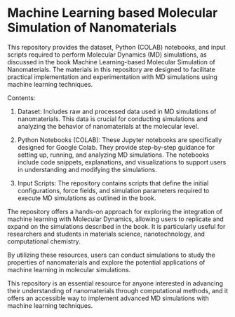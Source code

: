 # Machine Learning based Molecular Simulation of Nanomaterials

This repository provides the dataset, Python (COLAB) notebooks, and input scripts required to perform Molecular Dynamics (MD) simulations, as discussed in the book Machine Learning-based Molecular Simulation of Nanomaterials. The materials in this repository are designed to facilitate practical implementation and experimentation with MD simulations using machine learning techniques.

Contents:

1. Dataset: Includes raw and processed data used in MD simulations of nanomaterials. This data is crucial for conducting simulations and analyzing the behavior of nanomaterials at the molecular level.

2. Python Notebooks (COLAB): These Jupyter notebooks are specifically designed for Google Colab. They provide step-by-step guidance for setting up, running, and analyzing MD simulations. The notebooks include code snippets, explanations, and visualizations to support users in understanding and modifying the simulations.

3. Input Scripts: The repository contains scripts that define the initial configurations, force fields, and simulation parameters required to execute MD simulations as outlined in the book.

The repository offers a hands-on approach for exploring the integration of machine learning with Molecular Dynamics, allowing users to replicate and expand on the simulations described in the book. It is particularly useful for researchers and students in materials science, nanotechnology, and computational chemistry.

By utilizing these resources, users can conduct simulations to study the properties of nanomaterials and explore the potential applications of machine learning in molecular simulations.

This repository is an essential resource for anyone interested in advancing their understanding of nanomaterials through computational methods, and it offers an accessible way to implement advanced MD simulations with machine learning techniques.
